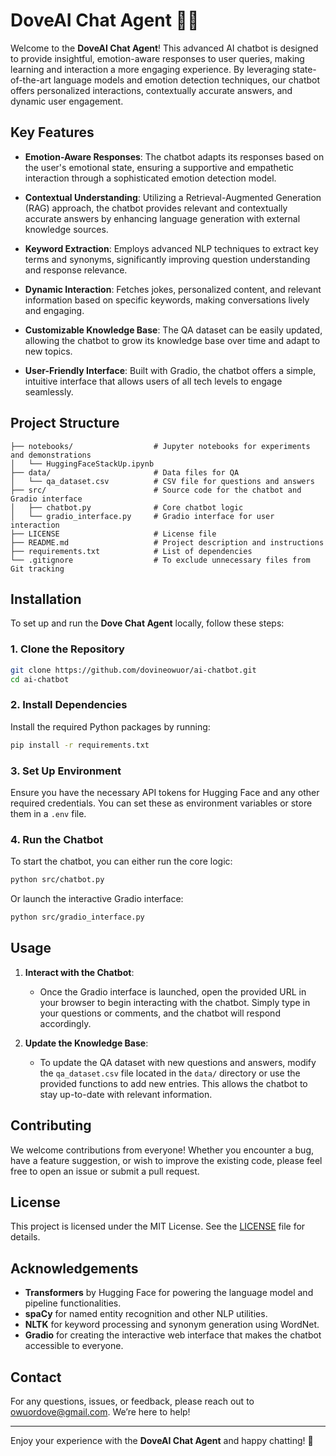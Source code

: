 # DoveAI Chat Agent 🤖💬

Welcome to the **DoveAI Chat Agent**! This advanced AI chatbot is designed to provide insightful, emotion-aware responses to user queries, making learning and interaction a more engaging experience. By leveraging state-of-the-art language models and emotion detection techniques, our chatbot offers personalized interactions, contextually accurate answers, and dynamic user engagement.

## Key Features

- **Emotion-Aware Responses**: The chatbot adapts its responses based on the user's emotional state, ensuring a supportive and empathetic interaction through a sophisticated emotion detection model.

- **Contextual Understanding**: Utilizing a Retrieval-Augmented Generation (RAG) approach, the chatbot provides relevant and contextually accurate answers by enhancing language generation with external knowledge sources.

- **Keyword Extraction**: Employs advanced NLP techniques to extract key terms and synonyms, significantly improving question understanding and response relevance.

- **Dynamic Interaction**: Fetches jokes, personalized content, and relevant information based on specific keywords, making conversations lively and engaging.

- **Customizable Knowledge Base**: The QA dataset can be easily updated, allowing the chatbot to grow its knowledge base over time and adapt to new topics.

- **User-Friendly Interface**: Built with Gradio, the chatbot offers a simple, intuitive interface that allows users of all tech levels to engage seamlessly.

## Project Structure

```/ai_chat_bot
├── notebooks/                  # Jupyter notebooks for experiments and demonstrations
│   └── HuggingFaceStackUp.ipynb
├── data/                       # Data files for QA
│   └── qa_dataset.csv          # CSV file for questions and answers
├── src/                        # Source code for the chatbot and Gradio interface
│   ├── chatbot.py              # Core chatbot logic
│   └── gradio_interface.py     # Gradio interface for user interaction
├── LICENSE                     # License file
├── README.md                   # Project description and instructions
├── requirements.txt            # List of dependencies
└── .gitignore                  # To exclude unnecessary files from Git tracking
```

## Installation

To set up and run the **Dove Chat Agent** locally, follow these steps:

### 1. Clone the Repository

```bash
git clone https://github.com/dovineowuor/ai-chatbot.git
cd ai-chatbot
```

### 2. Install Dependencies

Install the required Python packages by running:

```bash
pip install -r requirements.txt
```

### 3. Set Up Environment

Ensure you have the necessary API tokens for Hugging Face and any other required credentials. You can set these as environment variables or store them in a `.env` file.

### 4. Run the Chatbot

To start the chatbot, you can either run the core logic:

```bash
python src/chatbot.py
```

Or launch the interactive Gradio interface:

```bash
python src/gradio_interface.py
```

## Usage

1. **Interact with the Chatbot**:
   - Once the Gradio interface is launched, open the provided URL in your browser to begin interacting with the chatbot. Simply type in your questions or comments, and the chatbot will respond accordingly.

2. **Update the Knowledge Base**:
   - To update the QA dataset with new questions and answers, modify the `qa_dataset.csv` file located in the `data/` directory or use the provided functions to add new entries. This allows the chatbot to stay up-to-date with relevant information.

## Contributing

We welcome contributions from everyone! Whether you encounter a bug, have a feature suggestion, or wish to improve the existing code, please feel free to open an issue or submit a pull request.

## License

This project is licensed under the MIT License. See the [LICENSE](LICENSE) file for details.

## Acknowledgements

- **Transformers** by Hugging Face for powering the language model and pipeline functionalities.
- **spaCy** for named entity recognition and other NLP utilities.
- **NLTK** for keyword processing and synonym generation using WordNet.
- **Gradio** for creating the interactive web interface that makes the chatbot accessible to everyone.

## Contact

For any questions, issues, or feedback, please reach out to [owuordove@gmail.com](mailto:owuordove@gmail.com). We’re here to help!

---

Enjoy your experience with the **DoveAI Chat Agent** and happy chatting! 🎉


